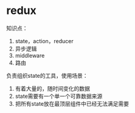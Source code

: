 # redux

知识点：
1. state，action，reducer
2. 异步逻辑
3. middleware
4. 路由

负责组织state的工具，使用场景：
1. 有着大量的，随时间变化的数据
2. state需要有一个单一个可靠数据来源
3. 把所有state放在最顶层组件中已经无法满足需要

